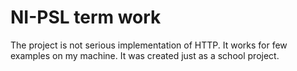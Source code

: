 # NI-PSL term work

The project is not serious implementation of HTTP. It works for few examples on my machine.
It was created just as a school project.
